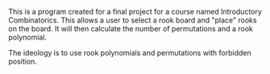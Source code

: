 This is a program created for a final project for a course named Introductory Combinatorics.
This allows a user to select a rook board and "place" rooks on the board. It will then calculate the number
of permutations and a rook polynomial.

The ideology is to use rook polynomials and permutations with forbidden position.
